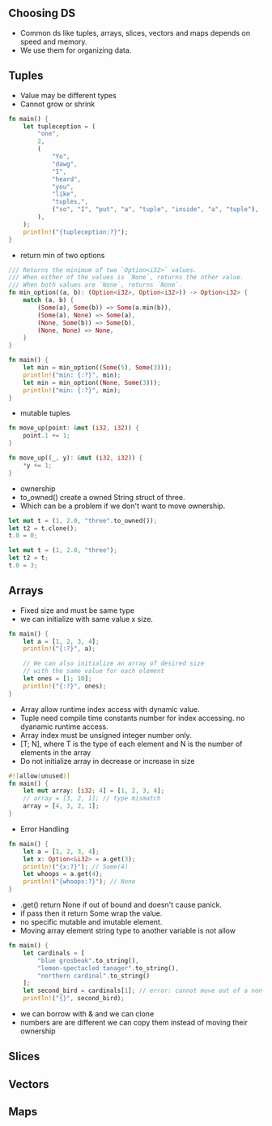 ## Choosing DS
- Common ds like tuples, arrays, slices, vectors and maps depends on speed and memory.
- We use them for organizing data.
## Tuples
- Value may be different types
- Cannot grow or shrink
```rust
fn main() {
    let tupleception = (
        "one",
        2,
        (
            "Yo",
            "dawg",
            "I",
            "heard",
            "you",
            "like",
            "tuples,",
            ("so", "I", "put", "a", "tuple", "inside", "a", "tuple"),
        ),
    );
    println!("{tupleception:?}");
}

```
- return min of two options
```rust
/// Returns the minimum of two `Option<i32>` values.
/// When either of the values is `None`, returns the other value.
/// When both values are `None`, returns `None`.
fn min_option((a, b): (Option<i32>, Option<i32>)) -> Option<i32> {
    match (a, b) {
        (Some(a), Some(b)) => Some(a.min(b)),
        (Some(a), None) => Some(a),
        (None, Some(b)) => Some(b),
        (None, None) => None,
    }
}

fn main() {
    let min = min_option((Some(5), Some(3)));
    println!("min: {:?}", min);
    let min = min_option((None, Some(3)));
    println!("min: {:?}", min);
}
```
- mutable tuples
```rust
fn move_up(point: &mut (i32, i32)) {
    point.1 += 1;
}
```
```rust
fn move_up((_, y): &mut (i32, i32)) {
    *y += 1;
}
```
- ownership
- to_owned() create a owned String struct of three.
- Which can be a problem if we don't want to move ownership.
```rust
let mut t = (1, 2.0, "three".to_owned());
let t2 = t.clone();
t.0 = 0;
```
```rust
let mut t = (1, 2.0, "three");
let t2 = t;
t.0 = 3;
```
## Arrays
- Fixed size and must be same type
- we can initialize with same value x size.
```rust
fn main() {
    let a = [1, 2, 3, 4];
    println!("{:?}", a);

    // We can also initialize an array of desired size
    // with the same value for each element
    let ones = [1; 10];
    println!("{:?}", ones);
}
```
- Array allow runtime index access with dynamic value.
- Tuple need compile time constants number for index accessing. no dyanamic runtime access.
- Array index must be unsigned integer number only.
- [T; N], where T is the type of each element and N is the number of elements in the array
- Do not initialize array in decrease or increase in size
```rust
#![allow(unused)]
fn main() {
    let mut array: [i32; 4] = [1, 2, 3, 4];
    // array = [3, 2, 1]; // type mismatch
    array = [4, 3, 2, 1];
}
```
- Error Handling
```rust
fn main() {
    let a = [1, 2, 3, 4];
    let x: Option<&i32> = a.get(3);
    println!("{x:?}"); // Some(4)
    let whoops = a.get(4);
    println!("{whoops:?}"); // None
}
```
- .get() return None if out of bound and doesn't cause panick.
- if pass then it return Some wrap the value.
- no specific mutable and imutable element.
- Moving array element string type to another variable is not allow
```rust
fn main() {
    let cardinals = [
        "blue grosbeak".to_string(),
        "lemon-spectacled tanager".to_string(),
        "northern cardinal".to_string()
    ];
    let second_bird = cardinals[1]; // error: cannot move out of a non-copy array
    println!("{}", second_bird);
```
- we can borrow with & and we can clone
- numbers are are different we can copy them instead of moving their ownership

## Slices
## Vectors
## Maps
